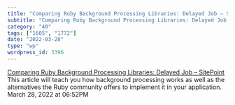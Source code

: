 ```yaml
---
title: "Comparing Ruby Background Processing Libraries: Delayed Job – SitePoint"
subtitle: "Comparing Ruby Background Processing Libraries: Delayed Job – SitePoint"
category: "40"
tags: ["1605", "1772"]
date: "2022-03-28"
type: "wp"
wordpress_id: 3396
---
```

[ Comparing Ruby Background Processing Libraries: Delayed Job – SitePoint](https://www.sitepoint.com/comparing-ruby-background-processing-libraries-delayed-job/)
 This article will teach you how background processing works as well as the alternatives the Ruby community offers to implement it in your application.
March 28, 2022 at 06:52PM